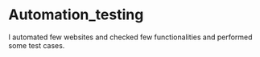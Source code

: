 # Automation_testing
I automated few websites and checked few functionalities and performed some test cases.
